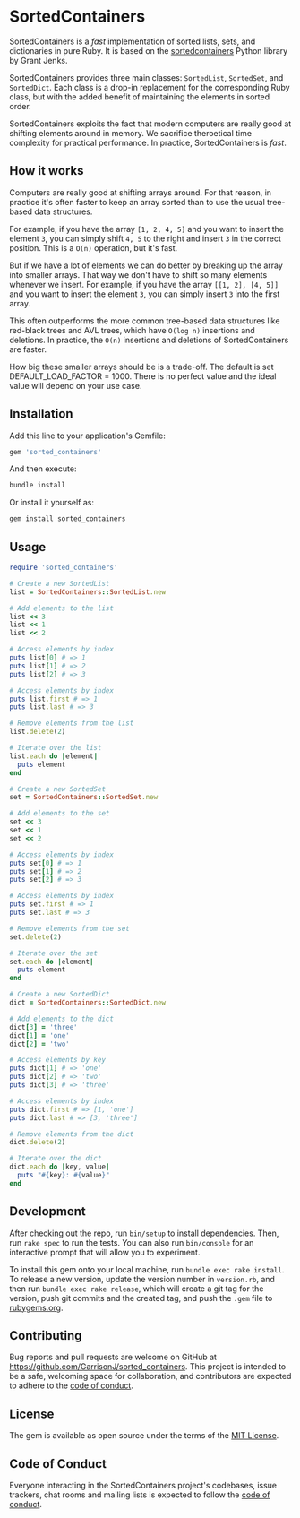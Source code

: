 # SortedContainers

SortedContainers is a _fast_ implementation of sorted lists, sets, and dictionaries in pure Ruby. It is based on the [sortedcontainers](https://grantjenks.com/docs/sortedcontainers/) Python library by Grant Jenks.

SortedContainers provides three main classes: `SortedList`, `SortedSet`, and `SortedDict`. Each class is a drop-in replacement for the corresponding Ruby class, but with the added benefit of maintaining the elements in sorted order.

SortedContainers exploits the fact that modern computers are really good at shifting elements around in memory. We sacrifice theroetical time complexity for practical performance. In practice, SortedContainers is _fast_.

## How it works

Computers are really good at shifting arrays around. For that reason, in practice it's often faster to keep an array sorted than to use the usual tree-based data structures.

For example, if you have the array `[1, 2, 4, 5]` and you want to insert the element `3`, you can simply shift `4, 5` to the right and insert `3` in the correct position. This is a `O(n)` operation, but it's fast.

But if we have a lot of elements we can do better by breaking up the array into smaller arrays. That way we don't have to shift so many elements whenever we insert. For example, if you have the array `[[1, 2], [4, 5]]` and you want to insert the element `3`, you can simply insert `3` into the first array. 

This often outperforms the more common tree-based data structures like red-black trees and AVL trees, which have `O(log n)` insertions and deletions. In practice, the `O(n)` insertions and deletions of SortedContainers are faster.

How big these smaller arrays should be is a trade-off. The default is set DEFAULT_LOAD_FACTOR = 1000. There is no perfect value and the ideal value will depend on your use case.

## Installation

Add this line to your application's Gemfile:

```ruby
gem 'sorted_containers'
```

And then execute:

```bash
bundle install
```

Or install it yourself as:
    
```bash
gem install sorted_containers
```

## Usage

```ruby
require 'sorted_containers'

# Create a new SortedList
list = SortedContainers::SortedList.new

# Add elements to the list
list << 3
list << 1
list << 2

# Access elements by index
puts list[0] # => 1
puts list[1] # => 2
puts list[2] # => 3

# Access elements by index
puts list.first # => 1
puts list.last # => 3

# Remove elements from the list
list.delete(2)

# Iterate over the list
list.each do |element|
  puts element
end

# Create a new SortedSet
set = SortedContainers::SortedSet.new

# Add elements to the set
set << 3
set << 1
set << 2

# Access elements by index
puts set[0] # => 1
puts set[1] # => 2
puts set[2] # => 3

# Access elements by index
puts set.first # => 1
puts set.last # => 3

# Remove elements from the set
set.delete(2)

# Iterate over the set
set.each do |element|
  puts element
end

# Create a new SortedDict
dict = SortedContainers::SortedDict.new

# Add elements to the dict
dict[3] = 'three'
dict[1] = 'one'
dict[2] = 'two'

# Access elements by key
puts dict[1] # => 'one'
puts dict[2] # => 'two'
puts dict[3] # => 'three'

# Access elements by index
puts dict.first # => [1, 'one']
puts dict.last # => [3, 'three']

# Remove elements from the dict
dict.delete(2)

# Iterate over the dict
dict.each do |key, value|
  puts "#{key}: #{value}"
end
```

## Development

After checking out the repo, run `bin/setup` to install dependencies. Then, run `rake spec` to run the tests. You can also run `bin/console` for an interactive prompt that will allow you to experiment.

To install this gem onto your local machine, run `bundle exec rake install`. To release a new version, update the version number in `version.rb`, and then run `bundle exec rake release`, which will create a git tag for the version, push git commits and the created tag, and push the `.gem` file to [rubygems.org](https://rubygems.org).

## Contributing

Bug reports and pull requests are welcome on GitHub at https://github.com/GarrisonJ/sorted_containers. This project is intended to be a safe, welcoming space for collaboration, and contributors are expected to adhere to the [code of conduct](https://github.com/GarrisonJ/sorted_containers/blob/main/CODE_OF_CONDUCT.md).

## License

The gem is available as open source under the terms of the [MIT License](https://opensource.org/licenses/MIT).

## Code of Conduct

Everyone interacting in the SortedContainers project's codebases, issue trackers, chat rooms and mailing lists is expected to follow the [code of conduct](https://github.com/GarrisonJ/sorted_containers/blob/main/CODE_OF_CONDUCT.md).

